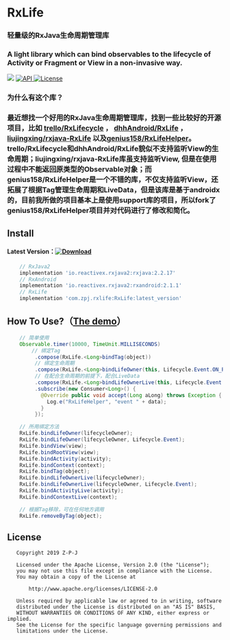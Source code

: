 # RxLife

### 轻量级的RxJava生命周期管理库
### A light library which can bind observables to the lifecycle of Activity or Fragment or View in a non-invasive way.

[![](https://img.shields.io/badge/platform-android-brightgreen.svg)](https://developer.android.com/index.html) 
[ ![API](https://img.shields.io/badge/API-19+-blue.svg?style=flat-square) ](https://developer.android.com/about/versions/android-4.0.html)
[ ![License](http://img.shields.io/badge/License-Apache%202.0-blue.svg?style=flat-square) ](http://www.apache.org/licenses/LICENSE-2.0)

### 为什么有这个库？
### 最近想找一个好用的RxJava生命周期管理库，找到一些比较好的开源项目，比如 [trello/RxLifecycle](https://github.com/trello/RxLifecycle) ， [dhhAndroid/RxLife](https://github.com/dhhAndroid/RxLife) ，[liujingxing/rxjava-RxLife](https://github.com/liujingxing/rxjava-RxLife) 以及[genius158/RxLifeHelper](https://github.com/genius158/RxLifeHelper)。trello/RxLifecycle和dhhAndroid/RxLife貌似不支持监听View的生命周期；liujingxing/rxjava-RxLife库虽支持监听View, 但是在使用过程中不能返回原类型的Observable对象；而genius158/RxLifeHelper是一个不错的库，不仅支持监听View，还拓展了根据Tag管理生命周期和LiveData，但是该库是基于androidx的，目前我所做的项目基本上是使用support库的项目，所以fork了genius158/RxLifeHelper项目并对代码进行了修改和简化。



## Install

#### Latest Version：[![Download](https://api.bintray.com/packages/z-p-j/maven/RxLife/images/download.svg?version-1.0.1)](https://bintray.com/z-p-j/maven/RxLife/1.0.1/link)
```groovy
    // RxJava2
    implementation 'io.reactivex.rxjava2:rxjava:2.2.17'
	// RxAndroid
    implementation 'io.reactivex.rxjava2:rxandroid:2.1.1'
    // RxLife
    implementation 'com.zpj.rxlife:RxLife:latest_version'

```
## How To Use?（[The demo](https://github.com/Z-P-J/RxLife/tree/master/app)）
```java
    // 简单使用
    Observable.timer(10000, TimeUnit.MILLISECONDS)
        // 绑定Tag
         .compose(RxLife.<Long>bindTag(object))
         // 绑定生命周期
         .compose(RxLife.<Long>bindLifeOwner(this, Lifecycle.Event.ON_PAUSE))
         // 在配合生命周期的前提下，配合LiveData
         .compose(RxLife.<Long>bindLifeOwnerLive(this, Lifecycle.Event.ON_PAUSE))
         .subscribe(new Consumer<Long>() {
           @Override public void accept(Long aLong) throws Exception {
             Log.e("RxLifeHelper", "event " + data);
           }
         });

    // 所用绑定方法
    RxLife.bindLifeOwner(lifecycleOwner);
    RxLife.bindLifeOwner(lifecycleOwner, Lifecycle.Event);
    RxLife.bindView(view);
    RxLife.bindRootView(view);
    RxLife.bindActivity(activity);
    RxLife.bindContext(context);
    RxLife.bindTag(object);
    RxLife.bindLifeOwnerLive(lifecycleOwner);
    RxLife.bindLifeOwnerLive(lifecycleOwner, Lifecycle.Event);
    RxLife.bindActivityLive(activity);
    RxLife.bindContextLive(context);

    // 根据Tag移除，可在任何地方调用
    RxLife.removeByTag(object);
```

## License
```
   Copyright 2019 Z-P-J

   Licensed under the Apache License, Version 2.0 (the "License");
   you may not use this file except in compliance with the License.
   You may obtain a copy of the License at

       http://www.apache.org/licenses/LICENSE-2.0

   Unless required by applicable law or agreed to in writing, software
   distributed under the License is distributed on an "AS IS" BASIS,
   WITHOUT WARRANTIES OR CONDITIONS OF ANY KIND, either express or implied.
   See the License for the specific language governing permissions and
   limitations under the License.
```
